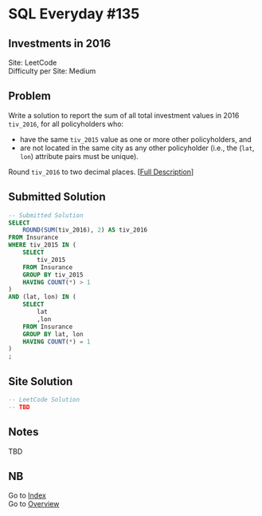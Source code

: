 # SQL Everyday \#135

## Investments in 2016

Site: LeetCode\
Difficulty per Site: Medium

## Problem

Write a solution to report the sum of all total investment values in 2016 `tiv_2016`, for all policyholders who:

* have the same `tiv_2015` value as one or more other policyholders, and
* are not located in the same city as any other policyholder (i.e., the (`lat`, `lon`) attribute pairs must be unique).

Round `tiv_2016` to two decimal places. [[Full Description](https://leetcode.com/problems/investments-in-2016/description/)]

## Submitted Solution

```sql
-- Submitted Solution
SELECT 
    ROUND(SUM(tiv_2016), 2) AS tiv_2016
FROM Insurance
WHERE tiv_2015 IN (
    SELECT 
        tiv_2015
    FROM Insurance
    GROUP BY tiv_2015
    HAVING COUNT(*) > 1
)
AND (lat, lon) IN (
    SELECT 
        lat
        ,lon
    FROM Insurance
    GROUP BY lat, lon
    HAVING COUNT(*) = 1
)
;
```

## Site Solution

```sql
-- LeetCode Solution 
-- TBD
```

## Notes

TBD

## NB



Go to [Index](../?tab=readme-ov-file#index)\
Go to [Overview](../?tab=readme-ov-file)

